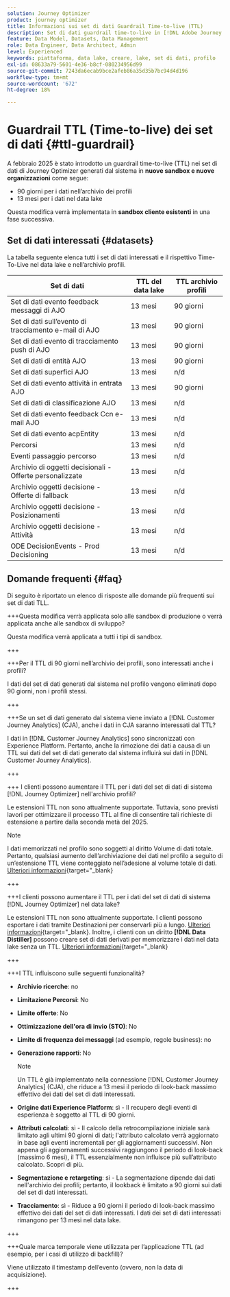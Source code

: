 ```yaml
---
solution: Journey Optimizer
product: journey optimizer
title: Informazioni sui set di dati Guardrail Time-to-live (TTL)
description: Set di dati guardrail time-to-live in [!DNL Adobe Journey Optimizer]
feature: Data Model, Datasets, Data Management
role: Data Engineer, Data Architect, Admin
level: Experienced
keywords: piattaforma, data lake, creare, lake, set di dati, profilo
exl-id: 08633a79-5601-4e36-b8cf-080234956d99
source-git-commit: 7243da6ecab9bce2afeb86a35d35b7bc94d4d196
workflow-type: tm+mt
source-wordcount: '672'
ht-degree: 18%

---
```


# Guardrail TTL (Time-to-live) dei set di dati {#ttl-guardrail}

A febbraio 2025 è stato introdotto un guardrail time-to-live (TTL) nei set di dati di Journey Optimizer generati dal sistema in **nuove sandbox e nuove organizzazioni** come segue:

* 90 giorni per i dati nell’archivio dei profili
* 13 mesi per i dati nel data lake

Questa modifica verrà implementata in **sandbox cliente esistenti** in una fase successiva.

## Set di dati interessati {#datasets}

La tabella seguente elenca tutti i set di dati interessati e il rispettivo Time-To-Live nel data lake e nell’archivio profili.

| Set di dati | TTL del data lake | TTL archivio profili |
|------|-----|-----|
| Set di dati evento feedback messaggi di AJO | 13 mesi | 90 giorni |
| Set di dati sull’evento di tracciamento e-mail di AJO | 13 mesi | 90 giorni |
| Set di dati evento di tracciamento push di AJO | 13 mesi | 90 giorni |
| Set di dati di entità AJO | 13 mesi | 90 giorni |
| Set di dati superfici AJO | 13 mesi | n/d |
| Set di dati evento attività in entrata AJO | 13 mesi | 90 giorni |
| Set di dati di classificazione AJO | 13 mesi | n/d |
| Set di dati evento feedback Ccn e-mail AJO | 13 mesi | n/d |
| Set di dati evento acpEntity | 13 mesi | n/d |
| Percorsi | 13 mesi | n/d |
| Eventi passaggio percorso | 13 mesi | n/d |
| Archivio di oggetti decisionali - Offerte personalizzate | 13 mesi | n/d |
| Archivio oggetti decisione - Offerte di fallback | 13 mesi | n/d |
| Archivio oggetti decisione - Posizionamenti | 13 mesi | n/d |
| Archivio oggetti decisione - Attività | 13 mesi | n/d |
| ODE DecisionEvents - Prod Decisioning | 13 mesi | n/d |

## Domande frequenti {#faq}

Di seguito è riportato un elenco di risposte alle domande più frequenti sui set di dati TLL.

+++Questa modifica verrà applicata solo alle sandbox di produzione o verrà applicata anche alle sandbox di sviluppo?

Questa modifica verrà applicata a tutti i tipi di sandbox.

+++

+++Per il TTL di 90 giorni nell’archivio dei profili, sono interessati anche i profili?

I dati del set di dati generati dal sistema nel profilo vengono eliminati dopo 90 giorni, non i profili stessi.

+++

+++Se un set di dati generato dal sistema viene inviato a [!DNL Customer Journey Analytics] (CJA), anche i dati in CJA saranno interessati dal TTL?

I dati in [!DNL Customer Journey Analytics] sono sincronizzati con Experience Platform. Pertanto, anche la rimozione dei dati a causa di un TTL sui dati del set di dati generato dal sistema influirà sui dati in [!DNL Customer Journey Analytics].

+++

+++ I clienti possono aumentare il TTL per i dati del set di dati di sistema [!DNL Journey Optimizer] nell&#39;archivio profili?

Le estensioni TTL non sono attualmente supportate. Tuttavia, sono previsti lavori per ottimizzare il processo TTL al fine di consentire tali richieste di estensione a partire dalla seconda metà del 2025.

>[!NOTE]
>
>I dati memorizzati nel profilo sono soggetti al diritto Volume di dati totale. Pertanto, qualsiasi aumento dell’archiviazione dei dati nel profilo a seguito di un’estensione TTL viene conteggiato nell’adesione al volume totale di dati. [Ulteriori informazioni](https://experienceleague.adobe.com/docs/experience-platform/landing/license/total-data-volume.html){target="_blank}

+++

+++I clienti possono aumentare il TTL per i dati del set di dati di sistema [!DNL Journey Optimizer] nel data lake?

Le estensioni TTL non sono attualmente supportate. I clienti possono esportare i dati tramite Destinazioni per conservarli più a lungo. [Ulteriori informazioni](https://experienceleague.adobe.com/docs/experience-platform/destinations/ui/activate/export-datasets.html){target="_blank}. Inoltre, i clienti con un diritto **[!DNL Data Distiller]** possono creare set di dati derivati per memorizzare i dati nel data lake senza un TTL. [Ulteriori informazioni](https://experienceleague.adobe.com/en/docs/experience-platform/query/data-distiller/derived-datasets/overview){target="_blank}

+++

+++I TTL influiscono sulle seguenti funzionalità?

* **Archivio ricerche**: no
* **Limitazione Percorsi**: No
* **Limite offerte**: No
* **Ottimizzazione dell&#39;ora di invio (STO)**: No
* **Limite di frequenza dei messaggi** (ad esempio, regole business): no
* **Generazione rapporti**: No

  >[!NOTE]
  >
  >Un TTL è già implementato nella connessione [!DNL Customer Journey Analytics] (CJA), che riduce a 13 mesi il periodo di look-back massimo effettivo dei dati del set di dati interessati.

* **Origine dati Experience Platform**: sì - Il recupero degli eventi di esperienza è soggetto al TTL di 90 giorni.
* **Attributi calcolati**: sì - Il calcolo della retrocompilazione iniziale sarà limitato agli ultimi 90 giorni di dati; l&#39;attributo calcolato verrà aggiornato in base agli eventi incrementali per gli aggiornamenti successivi. Non appena gli aggiornamenti successivi raggiungono il periodo di look-back (massimo 6 mesi), il TTL essenzialmente non influisce più sull’attributo calcolato. Scopri di più.
* **Segmentazione e retargeting**: sì - La segmentazione dipende dai dati nell&#39;archivio dei profili; pertanto, il lookback è limitato a 90 giorni sui dati del set di dati interessati.
* **Tracciamento**: sì - Riduce a 90 giorni il periodo di look-back massimo effettivo dei dati del set di dati interessati. I dati dei set di dati interessati rimangono per 13 mesi nel data lake.

+++

+++Quale marca temporale viene utilizzata per l’applicazione TTL (ad esempio, per i casi di utilizzo di backfill)?

Viene utilizzato il timestamp dell’evento (ovvero, non la data di acquisizione).

+++
